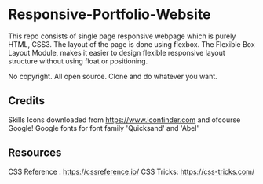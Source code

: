 # Responsive-Portfolio-Website

This repo consists of single page responsive webpage which is purely HTML, CSS3. The layout of the page is done using flexbox. The Flexible Box Layout Module, makes it easier to design flexible responsive layout structure without using float or positioning.

No copyright. All open source. Clone and do whatever you want.

Credits 
-------
Skills Icons downloaded from https://www.iconfinder.com and ofcourse Google!
Google fonts for font family 'Quicksand' and 'Abel'

Resources
---------
CSS Reference : https://cssreference.io/
CSS Tricks: https://css-tricks.com/
